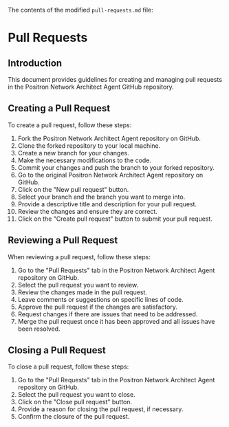 The contents of the modified `pull-requests.md` file:

# Pull Requests

## Introduction

This document provides guidelines for creating and managing pull requests in the Positron Network Architect Agent GitHub repository.

## Creating a Pull Request

To create a pull request, follow these steps:

1. Fork the Positron Network Architect Agent repository on GitHub.
2. Clone the forked repository to your local machine.
3. Create a new branch for your changes.
4. Make the necessary modifications to the code.
5. Commit your changes and push the branch to your forked repository.
6. Go to the original Positron Network Architect Agent repository on GitHub.
7. Click on the "New pull request" button.
8. Select your branch and the branch you want to merge into.
9. Provide a descriptive title and description for your pull request.
10. Review the changes and ensure they are correct.
11. Click on the "Create pull request" button to submit your pull request.

## Reviewing a Pull Request

When reviewing a pull request, follow these steps:

1. Go to the "Pull Requests" tab in the Positron Network Architect Agent repository on GitHub.
2. Select the pull request you want to review.
3. Review the changes made in the pull request.
4. Leave comments or suggestions on specific lines of code.
5. Approve the pull request if the changes are satisfactory.
6. Request changes if there are issues that need to be addressed.
7. Merge the pull request once it has been approved and all issues have been resolved.

## Closing a Pull Request

To close a pull request, follow these steps:

1. Go to the "Pull Requests" tab in the Positron Network Architect Agent repository on GitHub.
2. Select the pull request you want to close.
3. Click on the "Close pull request" button.
4. Provide a reason for closing the pull request, if necessary.
5. Confirm the closure of the pull request.
